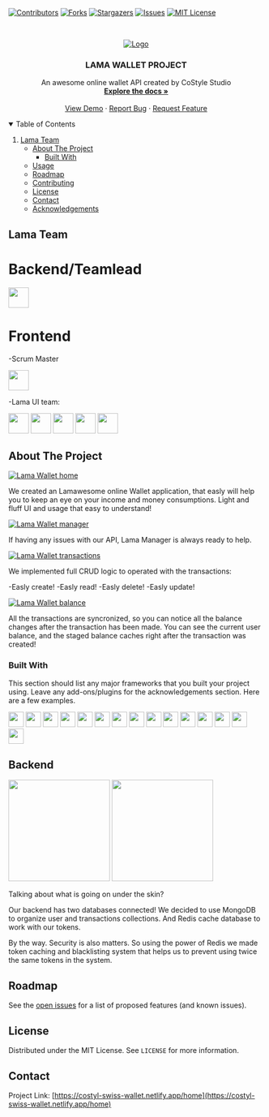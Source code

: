 [![Contributors][contributors-shield]][contributors-url]
[![Forks][forks-shield]][forks-url]
[![Stargazers][stars-shield]][stars-url]
[![Issues][issues-shield]][issues-url]
[![MIT License][license-shield]][license-url]

<!-- PROJECT LOGO -->
<br />
<p align="center">
  <a href="https://github.com/othneildrew/Best-README-Template">
    <img src="./assets/lama.jpg" alt="Logo">
  </a>

  <h3 align="center">LAMA WALLET PROJECT</h3>

  <p align="center">
    An awesome online wallet API created by CoStyle Studio
    <br />
    <a href="https://github.com/RomanKonopelko/CoStyle_Backend"><strong>Explore the docs »</strong></a>
    <br />
    <br />
    <a href="https://github.com/RomanKonopelko/CoStyle_Backend">View Demo</a>
    ·
    <a href="https://github.com/RomanKonopelko/CoStyle_Backend/issues">Report Bug</a>
    ·
    <a href="https://github.com/RomanKonopelko/CoStyle_Backend/issues">Request Feature</a>
  </p>
</p>

<!-- TABLE OF CONTENTS -->
<details open="open">
  <summary>Table of Contents</summary>
  <ol>
   <li>
      <a href="#team">Lama Team</a>
      <ul>
    <li>
      <a href="#about-the-project">About The Project</a>
      <ul>
        <li><a href="#built-with">Built With</a></li>
      </ul>
    </li>
    <li><a href="#usage">Usage</a></li>
    <li><a href="#roadmap">Roadmap</a></li>
    <li><a href="#contributing">Contributing</a></li>
    <li><a href="#license">License</a></li>
    <li><a href="#contact">Contact</a></li>
    <li><a href="#acknowledgements">Acknowledgements</a></li>
  </ol>
</details>

<!-- ABOUT THE PROJECT -->

## Lama Team

# Backend/Teamlead

<a href="https://github.com/" title="Roman"><img height="40" src="assets/Roman.png" /></a>

# Frontend

-Scrum Master

<a href="https://github.com/" title="GitHub"><img height="40" src="assets/Katya.png" /></a>

-Lama UI team:

<a href="https://github.com/" title="GitHub"><img height="40" src="assets/Jenya.png" /></a>
<a href="https://github.com/" title="GitHub"><img height="40" src="assets/Huracan.png" /></a>
<a href="https://github.com/" title="GitHub"><img height="40" src="assets/Sveta.png" /></a>
<a href="https://github.com/" title="GitHub"><img height="40" src="assets/Ravshan.png" /></a>
<a href="https://github.com/" title="GitHub"><img height="40" src="assets/Andrey.png" /></a>

## About The Project

[![Lama Wallet home][home-screen]](https://costyl-swiss-wallet.netlify.app/home)

We created an Lamawesome online Wallet application, that easly will help you to keep an eye on your income and money consumptions. Light and fluff UI and usage that easy to understand!

[![Lama Wallet manager][lama-screen]](https://costyl-swiss-wallet.netlify.app/home)

If having any issues with our API, Lama Manager is always ready to help.

[![Lama Wallet transactions][transactions-screen]](https://costyl-swiss-wallet.netlify.app/home)

We implemented full CRUD logic to operated with the transactions:

-Easly create!
-Easly read!
-Easly delete!
-Easly update!

[![Lama Wallet balance][balance-screen]](https://costyl-swiss-wallet.netlify.app/home)

All the transactions are syncronized, so you can notice all the balance changes after the transaction has been made. You can see the current user balance, and the staged balance caches right after the transaction was created!

### Built With

This section should list any major frameworks that you built your project using. Leave any add-ons/plugins for the acknowledgements section. Here are a few examples.

<a href="https://github.com/" title="GitHub"><img height="30" src="assets/icons/css.png" /></a>
<a href="https://github.com/" title="GitHub"><img height="30" src="assets/icons/express.png" /></a>
<a href="https://github.com/" title="GitHub"><img height="30" src="assets/icons/joi.png" /></a>
<a href="https://github.com/" title="GitHub"><img height="30" src="assets/icons/js.png" /></a>
<a href="https://github.com/" title="GitHub"><img height="30" src="assets/icons/mailigen.png" /></a>
<a href="https://github.com/" title="GitHub"><img height="30" src="assets/icons/mongodb.png" /></a>
<a href="https://github.com/" title="GitHub"><img height="30" src="assets/icons/mongoose.png" /></a>
<a href="https://github.com/" title="GitHub"><img height="30" src="assets/icons/node.png" /></a>
<a href="https://github.com/" title="GitHub"><img height="30" src="assets/icons/nodemailer.png" /></a>
<a href="https://github.com/" title="GitHub"><img height="30" src="assets/icons/passport.png" /></a>
<a href="https://github.com/" title="GitHub"><img height="30" src="assets/icons/react.png" /></a>
<a href="https://github.com/" title="GitHub"><img height="30" src="assets/icons/redis.png" /></a>
<a href="https://github.com/" title="GitHub"><img height="30" src="assets/icons/redux.png" /></a>
<a href="https://github.com/" title="GitHub"><img height="30" src="assets/icons/sass.png" /></a>
<a href="https://github.com/" title="GitHub"><img height="30" src="assets/icons/.png" /></a>

## Backend

<a href="https://github.com/" title="GitHub"><img height="200" style="border-raduis:50%" src="assets/icons/redis.png" /></a>
<a href="https://github.com/" title="GitHub"><img height="200" src="assets/icons/mongodb.png" /></a>

Talking about what is going on under the skin?

Our backend has two databases connected! We decided to use MongoDB to organize user and transactions collections. And Redis cache database to work with our tokens.

By the way. Security is also matters. So using the power of Redis we made token caching and blacklisting system that helps us to prevent using twice the same tokens in the system.

## Roadmap

See the [open issues](https://github.com/RomanKonopelko/CoStyle_Backend/issues) for a list of proposed features (and known issues).

## License

Distributed under the MIT License. See `LICENSE` for more information.

<!-- CONTACT -->

## Contact

Project Link: [https://costyl-swiss-wallet.netlify.app/home](https://costyl-swiss-wallet.netlify.app/home)

<!-- ACKNOWLEDGEMENTS -->

<!-- MARKDOWN LINKS & IMAGES -->

[home-screen]: assets/screenshots/home.png
[balance-screen]: assets/screenshots/balance.png
[lama-screen]: assets/screenshots/lama.png
[transactions-screen]: assets/screenshots/transactions.png
[contributors-shield]: https://img.shields.io/github/contributors/RomanKonopelko/CoStyle_Backend.svg?style=for-the-badge
[contributors-url]: https://github.com/RomanKonopelko/CoStyle_Backend/graphs/contributors
[forks-shield]: https://img.shields.io/github/forks/RomanKonopelko/CoStyle_Backend.svg?style=for-the-badge
[forks-url]: https://github.com/RomanKonopelko/CoStyle_Backend/network/members
[stars-shield]: https://img.shields.io/github/stars/RomanKonopelko/CoStyle_Backend.svg?style=for-the-badge
[stars-url]: https://github.com/RomanKonopelko/CoStyle_Backend/stargazers
[issues-shield]: https://img.shields.io/github/issues/RomanKonopelko/CoStyle_Backend.svg?style=for-the-badge
[issues-url]: https://github.com/RomanKonopelko/CoStyle_Backend/issues
[license-shield]: https://img.shields.io/github/license/RomanKonopelko/CoStyle_Backend.svg?style=for-the-badge
[license-url]: https://github.com/RomanKonopelko/CoStyle_Backend/blob/master/LICENSE.txt

